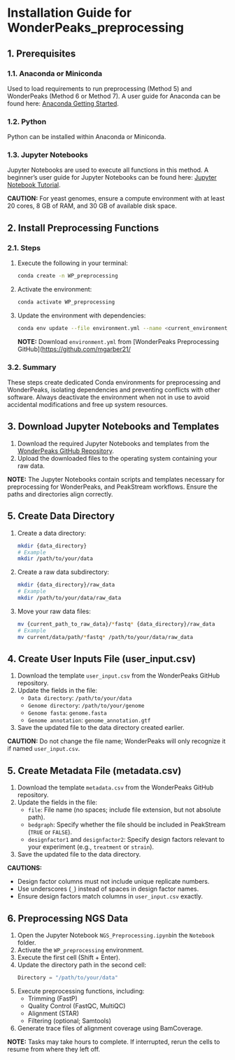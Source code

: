 
# Installation Guide for WonderPeaks_preprocessing

## 1. Prerequisites

### 1.1. Anaconda or Miniconda
Used to load requirements to run preprocessing (Method 5) and WonderPeaks (Method 6 or Method 7). A user guide for Anaconda can be found here: [Anaconda Getting Started](https://docs.anaconda.com/anaconda/getting-started/).

### 1.2. Python
Python can be installed within Anaconda or Miniconda.

### 1.3. Jupyter Notebooks
Jupyter Notebooks are used to execute all functions in this method. A beginner’s user guide for Jupyter Notebooks can be found here: [Jupyter Notebook Tutorial](https://www.dataquest.io/blog/jupyter-notebook-tutorial/).

**CAUTION:** For yeast genomes, ensure a compute environment with at least 20 cores, 8 GB of RAM, and 30 GB of available disk space.

## 2. Install Preprocessing Functions

### 2.1. Steps
1. Execute the following in your terminal:
    ```bash
    conda create -n WP_preprocessing
    ```
2. Activate the environment:
    ```bash
    conda activate WP_preprocessing
    ```
3. Update the environment with dependencies:
    ```bash
    conda env update --file environment.yml --name <current_environment_name>
    ```
    **NOTE:** Download `environment.yml` from [WonderPeaks Preprocessing GitHub](https://github.com/mgarber21/
### 3.2. Summary
These steps create dedicated Conda environments for preprocessing and WonderPeaks, isolating dependencies and preventing conflicts with other software. Always deactivate the environment when not in use to avoid accidental modifications and free up system resources.

## 3. Download Jupyter Notebooks and Templates
1. Download the required Jupyter Notebooks and templates from the [WonderPeaks GitHub Repository](https://github.com/mgarber21/WonderPeaks.git).
2. Upload the downloaded files to the operating system containing your raw data.

**NOTE:** The Jupyter Notebooks contain scripts and templates necessary for preprocessing for WonderPeaks, and PeakStream workflows. Ensure the paths and directories align correctly.

## 5. Create Data Directory
1. Create a data directory:
    ```bash
    mkdir {data_directory}
    # Example
    mkdir /path/to/your/data
    ```
2. Create a raw data subdirectory:
    ```bash
    mkdir {data_directory}/raw_data
    # Example
    mkdir /path/to/your/data/raw_data
    ```
3. Move your raw data files:
    ```bash
    mv {current_path_to_raw_data}/*fastq* {data_directory}/raw_data
    # Example
    mv current/data/path/*fastq* /path/to/your/data/raw_data
    ```

## 4. Create User Inputs File (user_input.csv)
1. Download the template `user_input.csv` from the WonderPeaks GitHub repository.
2. Update the fields in the file:
    - `Data directory`: `/path/to/your/data`
    - `Genome directory`: `/path/to/your/genome`
    - `Genome fasta`: `genome.fasta`
    - `Genome annotation`: `genome_annotation.gtf`
3. Save the updated file to the data directory created earlier.

**CAUTION:** Do not change the file name; WonderPeaks will only recognize it if named `user_input.csv`.

## 5. Create Metadata File (metadata.csv)
1. Download the template `metadata.csv` from the WonderPeaks GitHub repository.
2. Update the fields in the file:
    - `file`: File name (no spaces; include file extension, but not absolute path).
    - `bedgraph`: Specify whether the file should be included in PeakStream (`TRUE` or `FALSE`).
    - `designfactor1` and `designfactor2`: Specify design factors relevant to your experiment (e.g., `treatment` or `strain`).
3. Save the updated file to the data directory.

**CAUTIONS:**
- Design factor columns must not include unique replicate numbers.
- Use underscores (`_`) instead of spaces in design factor names.
- Ensure design factors match columns in `user_input.csv` exactly.

## 6. Preprocessing NGS Data

1. Open the Jupyter Notebook `NGS_Preprocessing.ipynb`in the `Notebook` folder.
2. Activate the `WP_preprocessing` environment.
3. Execute the first cell (Shift + Enter).
4. Update the directory path in the second cell:
    ```python
    Directory = "/path/to/your/data"
    ```
5. Execute preprocessing functions, including:
    - Trimming (FastP)
    - Quality Control (FastQC, MultiQC)
    - Alignment (STAR)
    - Filtering (optional; Samtools)
6. Generate trace files of alignment coverage using BamCoverage.

**NOTE:** Tasks may take hours to complete. If interrupted, rerun the cells to resume from where they left off.
